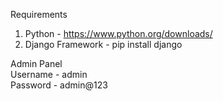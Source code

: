 Requirements

1. Python - https://www.python.org/downloads/
2. Django Framework - pip install django

Admin Panel    
Username - admin       
Password - admin@123
